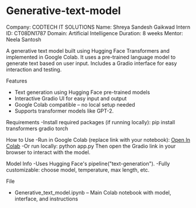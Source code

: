 # Generative-text-model
Company: CODTECH IT SOLUTIONS
Name: Shreya Sandesh Gaikwad
Intern ID: CT08DN1787
Domain: Artificial Intelligence
Duration: 8 weeks 
Mentor: Neela Santosh

A generative text model built using Hugging Face Transformers and implemented in Google Colab. It uses a pre-trained language model to generate text based on user input. Includes a Gradio interface for easy interaction and testing.

Features
- Text generation using Hugging Face pre-trained models
- Interactive Gradio UI for easy input and output
- Google Colab compatible – no local setup needed
- Supports transformer models like GPT-2.
  
Requirements
-Install required packages (if running locally): pip install transformers gradio torch

How to Use
-Run in Google Colab (replace link with your notebook): [Open In Colab](https://colab.research.google.com)
-Or run locally: python app.py
Then open the Gradio link in your browser to interact with the model.

Model Info
-Uses Hugging Face's pipeline("text-generation").
-Fully customizable: choose model, temperature, max length, etc.

File
- Generative_text_model.ipynb – Main Colab notebook with model, interface, and instructions


